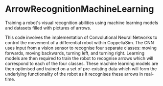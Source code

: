 # ArrowRecognitionMachineLearning
Training a robot's visual recognition abilities using machine learning models and datasets filled with pictures of arrows.

This code involves the implementation of Convolutional Neural Networks to control the movement of a differential robot within CoppeliaSim. The CNN uses input from a vision sensor to recognise four separate classes: moving forwards, moving backwards, turning left, and turning right. Learning models are then required to train the robot to recognise arrows which will correspond to each of the four classes. These machine learning models are then optimised and trained on a set of pre-existing data which will form the underlying functionality of the robot as it recognises these arrows in real-time.
